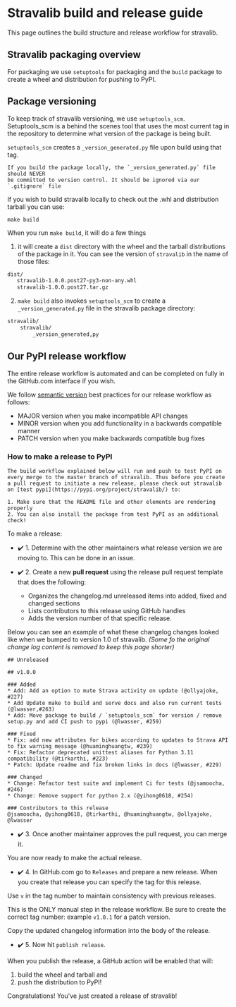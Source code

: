 # Stravalib build and release guide

This page outlines the build structure and release workflow for stravalib.

## Stravalib packaging overview

For packaging we use `setuptools` for packaging and the `build` package to 
create a wheel and distribution for pushing to PyPI.

## Package versioning 
To keep track of stravalib versioning, we use `setuptools_scm`. Setuptools_scm 
is a behind the scenes tool that uses the most current tag in the repository 
to determine what version of the package is being built. 

`setuptools_scm` creates a `_version_generated.py` file upon build using that tag. 

```{warning}
If you build the package locally, the `_version_generated.py` file should NEVER 
be committed to version control. It should be ignored via our `.gitignore` file
```

If you wish to build stravalib locally to check out the .whl and distribution 
tarball you can use:

```
make build
```

When you run `make build`, it will do a few things

1. it will create a `dist` directory with the wheel and the tarball distributions of the package in it. You can see the version of `stravalib` in the name of those files:

```bash
dist/
   stravalib-1.0.0.post27-py3-non-any.whl
   stravalib-1.0.0.post27.tar.gz

```

2. `make build` also invokes `setuptools_scm` to create a `_version_generated.py` file in the stravalib package directory:

```bash
stravalib/
    stravalib/
        _version_generated,py
```

## Our PyPI release workflow 

The entire release workflow is automated and can be completed on fully 
in the GitHub.com interface if you wish. 

We follow [semantic version](https://semver.org/) best practices for our release workflow as follows:

* MAJOR version when you make incompatible API changes
* MINOR version when you add functionality in a backwards compatible manner
* PATCH version when you make backwards compatible bug fixes

### How to make a release to PyPI 

```{note}
The build workflow explained below will run and push to test PyPI on every merge to the master branch of stravalib. Thus before you create a pull request to initiate a new release, please check out stravalib on [test pypi](https://pypi.org/project/stravalib/) to:

1. Make sure that the README file and other elements are rendering properly
2. You can also install the package from test PyPI as an additional check! 
```

To make a release:

* ✔️ 1. Determine with the other maintainers what release version we are moving to. This can be done in an issue. 
* ✔️ 2. Create a new **pull request** using the release pull request template that does the following:

    * Organizes the changelog.md unreleased items into added, fixed and changed sections
    * Lists contributors to this release using GitHub handles
    * Adds the version number of that specific release. 

Below you can see an example of what these changelog changes looked like when we bumped to 
version 1.0 of stravalib. *(Some fo the original change log content is removed to keep this page shorter)* 

```
## Unreleased 

## v1.0.0

### Added
* Add: Add an option to mute Strava activity on update (@ollyajoke, #227)
* Add Update make to build and serve docs and also run current tests (@lwasser,#263)
* Add: Move package to build / `setuptools_scm` for version / remove setup.py and add CI push to pypi (@lwasser, #259)

### Fixed
* Fix: add new attributes for bikes according to updates to Strava API to fix warning message (@huaminghuangtw, #239)
* Fix: Refactor deprecated unittest aliases for Python 3.11 compatibility (@tirkarthi, #223)
* Patch: Update readme and fix broken links in docs (@lwasser, #229)

### Changed 
* Change: Refactor test suite and implement Ci for tests (@jsamoocha, #246)
* Change: Remove support for python 2.x (@yihong0618, #254)

### Contributors to this release
@jsamoocha, @yihong0618, @tirkarthi, @huaminghuangtw, @ollyajoke, @lwasser

```

* ✔️ 3. Once another maintainer approves the pull request, you can merge it.  

You are now ready to make the actual release. 
* ✔️ 4. In GitHub.com go to `Releases` and prepare a new release. When you create that release you can specify the tag for this release. 

Use `v` in the tag number to maintain consistency with previous releases.

This is the ONLY manual step in the release workflow. Be sure to create the correct tag number: example `v1.0.1` for a patch version. 

Copy the updated changelog information into the body of the release. 

* ✔️ 5. Now hit `publish release`. 

When you publish the release, a GitHub action will be enabled that will:

1. build the wheel and tarball and 
2. push the distribution to PyPI!



Congratulations! You've just created a release of stravalib!

